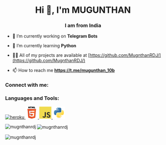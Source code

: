 <h1 align="center">Hi 👋, I'm MUGUNTHAN</h1>
<h3 align="center">I am from India</h3>

- 🔭 I’m currently working on **Telegram Bots**

- 🌱 I’m currently learning **Python**

- 👨‍💻 All of my projects are available at [https://github.com/MugnthanRDJ/](https://github.com/MugnthanRDJ/)

- 📫 How to reach me **https://t.me/mugunthan_10b**

<h3 align="left">Connect with me:</h3>
<p align="left">
</p>

<h3 align="left">Languages and Tools:</h3>
<p align="left"> <a href="https://heroku.com" target="_blank" rel="noreferrer"> <img src="https://www.vectorlogo.zone/logos/heroku/heroku-icon.svg" alt="heroku" width="40" height="40"/> </a> <a href="https://www.w3.org/html/" target="_blank" rel="noreferrer"> <img src="https://raw.githubusercontent.com/devicons/devicon/master/icons/html5/html5-original-wordmark.svg" alt="html5" width="40" height="40"/> </a> <a href="https://developer.mozilla.org/en-US/docs/Web/JavaScript" target="_blank" rel="noreferrer"> <img src="https://raw.githubusercontent.com/devicons/devicon/master/icons/javascript/javascript-original.svg" alt="javascript" width="40" height="40"/> </a> <a href="https://www.python.org" target="_blank" rel="noreferrer"> <img src="https://raw.githubusercontent.com/devicons/devicon/master/icons/python/python-original.svg" alt="python" width="40" height="40"/> </a> </p>

<p><img align="left" src="https://github-readme-stats.vercel.app/api/top-langs?username=mugnthanrdj&show_icons=true&locale=en&layout=compact" alt="mugnthanrdj" /></p>

<p>&nbsp;<img align="center" src="https://github-readme-stats.vercel.app/api?username=mugnthanrdj&show_icons=true&locale=en" alt="mugnthanrdj" /></p>

<p><img align="center" src="https://github-readme-streak-stats.herokuapp.com/?user=mugnthanrdj&" alt="mugnthanrdj" /></p>
